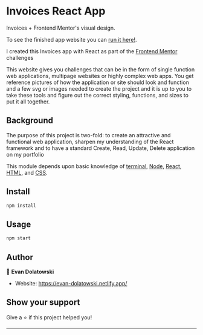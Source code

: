 # Invoices React App

Invoices + Frontend Mentor's visual design.

To see the finished app website you can [run it here!](https://invoice-app-fem.netlify.app/).

I created this Invoices app with React as part of the [Frontend Mentor](https://www.frontendmentor.io/challenges/invoice-app-i7KaLTQjl) challenges

This website gives you challenges that can be in the form of single function web applications, multipage websites or highly complex web apps.
You get reference pictures of how the application or site should look and function and a few svg or images needed to create the project and it is up to you to take these tools and figure out the correct styling, functions, and sizes to put it all together.

## Background

The purpose of this project is two-fold: to create an attractive and functional web application, sharpen my understanding of the React framework and to have a standard Create, Read, Update, Delete application on my portfolio

This module depends upon basic knowledge of [terminal](https://developer.mozilla.org/en-US/docs/Learn/Tools_and_testing/Understanding_client-side_tools/Command_line), [Node](https://nodejs.org/en/), [React](https://reactjs.org), [HTML](https://developer.mozilla.org/en-US/docs/Learn/HTML), and [CSS](https://developer.mozilla.org/en-US/docs/Learn/CSS).

## Install

```sh
npm install
```

## Usage

```sh
npm start
```

## Author

👤 **Evan Dolatowski**

- Website: https://evan-dolatowski.netlify.app/

## Show your support

Give a ⭐️ if this project helped you!

---
